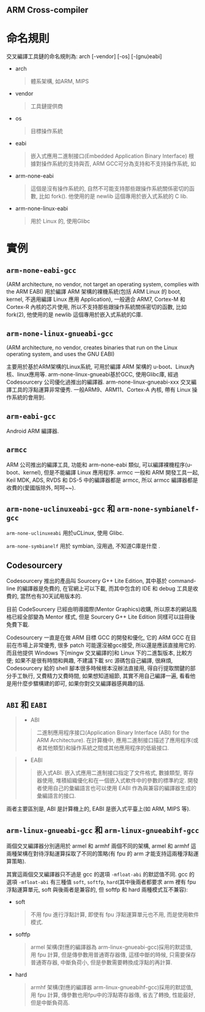 ARM Cross-compiler
---


# 命名規則

交叉編譯工具鏈的命名規則為: arch [-vendor] [-os] [-(gnu)eabi]

+ arch
    > 體系架構, 如ARM, MIPS

+ vendor
    > 工具鏈提供商

+ os
    > 目標操作系統

+ eabi
    > 嵌入式應用二進制接口(Embedded Application Binary Interface) 根據對操作系統的支持與否, ARM GCC可分為支持和不支持操作系統, 如

+ arm-none-eabi
    > 這個是沒有操作系統的, 自然不可能支持那些跟操作系統關係密切的函數, 比如 fork().
    他使用的是 newlib 這個專用於嵌入式系統的 C lib.

+ arm-none-linux-eabi
    > 用於 Linux 的, 使用Glibc

# 實例

## `arm-none-eabi-gcc`

(ARM architecture, no vendor, not target an operating system, complies with the ARM EABI) 用於編譯 ARM 架構的裸機系統(包括 ARM Linux 的 boot, kernel, 不適用編譯 Linux 應用 Application),
一般適合 ARM7, Cortex-M 和 Cortex-R 內核的芯片使用, 所以不支持那些跟操作系統關係密切的函數, 比如fork(2), 他使用的是 newlib 這個專用於嵌入式系統的C庫.

## `arm-none-linux-gnueabi-gcc`

(ARM architecture, no vendor, creates binaries that run on the Linux operating system, and uses the GNU EABI)

主要用於基於ARM架構的Linux系統, 可用於編譯 ARM 架構的 u-boot、Linux內核、linux應用等. arm-none-linux-gnueabi基於GCC, 使用Glibc庫, 經過 Codesourcery 公司優化過推出的編譯器. arm-none-linux-gnueabi-xxx 交叉編譯工具的浮點運算非常優秀. 一般ARM9、ARM11、Cortex-A 內核, 帶有 Linux 操作系統的會用到.

## `arm-eabi-gcc`

Android ARM 編譯器.

## `armcc`

ARM 公司推出的編譯工具, 功能和 arm-none-eabi 類似, 可以編譯裸機程序(u-boot、kernel), 但是不能編譯 Linux 應用程序.
armcc 一般和 ARM 開發工具一起, Keil MDK, ADS, RVDS 和 DS-5 中的編譯器都是 armcc, 所以 armcc 編譯器都是收費的(愛國版除外, 呵呵~~).

## `arm-none-uclinuxeabi-gcc` 和 `arm-none-symbianelf-gcc`

`arm-none-uclinuxeabi` 用於uCLinux, 使用 Glibc.

`arm-none-symbianelf` 用於 symbian, 沒用過, 不知道C庫是什麼 .

## Codesourcery

Codesourcery 推出的產品叫 Sourcery G++ Lite Edition, 其中基於 command-line 的編譯器是免費的, 在官網上可以下載, 而其中包含的 IDE 和 debug 工具是收費的, 當然也有30天試用版本的.

目前 CodeSourcery 已經由明導國際(Mentor Graphics)收購, 所以原本的網站風格已經全部變為 Mentor 樣式, 但是 Sourcery G++ Lite Edition 同樣可以註冊後免費下載.

Codesourcery 一直是在做 ARM 目標 GCC 的開發和優化, 它的 ARM GCC 在目前在市場上非常優秀, 很多 patch 可能還沒被gcc接受,  所以還是應該直接用它的.
而且他提供 Windows 下[mingw 交叉編譯的]和 Linux 下的二進製版本, 比較方便;
如果不是很有時間和興趣, 不建議下載 src 源碼包自己編譯, 很麻煩, Codesourcery 給的 shell 腳本很多時候根本沒辦法直接用, 得自行提取關鍵的部分手工執行,
又費精力又費時間, 如果想知道細節, 其實不用自己編譯一遍, 看看他是用什麼步驟構建的即可, 如果你對交叉編譯器感興趣的話.

## `ABI` 和 `EABI`

> + ABI
>> 二進制應用程序接口(Application Binary Interface (ABI) for the ARM Architecture).
在計算機中, 應用二進制接口描述了應用程序(或者其他類型)和操作系統之間或其他應用程序的低級接口.

> + EABI
>> 嵌入式ABI. 嵌入式應用二進制接口指定了文件格式, 數據類型, 寄存器使用, 堆積組織優化和在一個嵌入式軟件中的參數的標準約定.
開發者使用自己的彙編語言也可以使用 EABI 作為與兼容的編譯器生成的彙編語言的接口.

兩者主要區別是, ABI 是計算機上的, EABI 是嵌入式平臺上(如 ARM, MIPS 等).

## `arm-linux-gnueabi-gcc` 和 `arm-linux-gnueabihf-gcc`

兩個交叉編譯器分別適用於 armel 和 armhf 兩個不同的架構, armel 和 armhf 這兩種架構在對待浮點運算採取了不同的策略(有 fpu 的 arm 才能支持這兩種浮點運算策略).

其實這兩個交叉編譯器只不過是 gcc 的選項 `-mfloat-abi` 的默認值不同.
gcc 的選項 `-mfloat-abi` 有三種值 `soft`, `softfp`, `hard`(其中後兩者都要求 arm 裡有 fpu 浮點運算單元, soft 與後兩者是兼容的, 但 softfp 和 hard 兩種模式互不兼容):

+ soft
    > 不用 fpu 進行浮點計算, 即使有 fpu 浮點運算單元也不用, 而是使用軟件模式.

+ softfp
    > armel 架構(對應的編譯器為 arm-linux-gnueabi-gcc)採用的默認值, 用 fpu 計算,
    但是傳參數用普通寄存器傳, 這樣中斷的時候, 只需要保存普通寄存器, 中斷負荷小, 但是參數需要轉換成浮點的再計算.

+ hard
    > armhf 架構(對應的編譯器 arm-linux-gnueabihf-gcc)採用的默認值, 用 fpu 計算,
    傳參數也用fpu中的浮點寄存器傳, 省去了轉換, 性能最好, 但是中斷負荷高.

